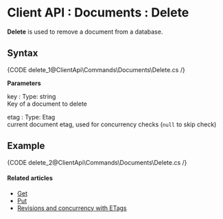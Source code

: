 # Client API : Documents : Delete

**Delete** is used to remove a document from a database.

## Syntax

{CODE delete_1@ClientApi\Commands\Documents\Delete.cs /}

**Parameters**   

key
:   Type: string   
Key of a document to delete

etag
:   Type: Etag   
current document etag, used for concurrency checks (`null` to skip check)   

## Example

{CODE delete_2@ClientApi\Commands\Documents\Delete.cs /}

#### Related articles

- [Get](../../../client-api/commands/documents/get)  
- [Put](../../../client-api/commands/documents/put)  
- [Revisions and concurrency with ETags](../../../client-api/concurrency/revisions-and-concurrency-with-etags)   